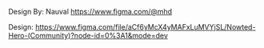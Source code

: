Design By: Nauval
https://www.figma.com/@mhd

Design: 
https://www.figma.com/file/aCf6yMcX4yMAFxLuMVYjSL/Nowted-Hero-(Community)?node-id=0%3A1&mode=dev
